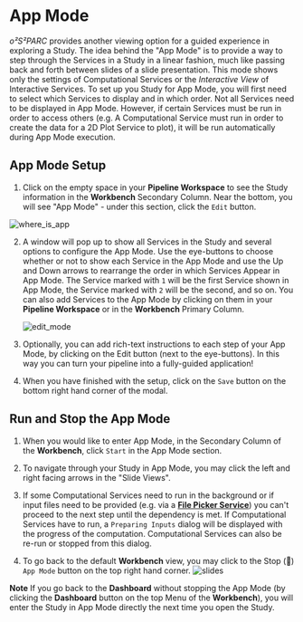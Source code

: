 # App Mode

*o²S²PARC* provides another viewing option for a guided experience in exploring a Study. The idea behind the "App Mode" is to provide a way to step through the Services in a Study in a linear fashion, much like passing back and forth between slides of a slide presentation. This mode shows only the settings of Computational Services or the *Interactive View* of Interactive Services. To set up you Study for App Mode, you will first need to select which Services to display and in which order. Not all Services need to be displayed in App Mode. However, if certain Services must be run in order to access others (e.g. A Computational Service must run in order to create the data for a 2D Plot Service to plot), it will be run automatically during App Mode execution.

## App Mode Setup
1. Click on the empty space in your **Pipeline Workspace** to see the Study information in the **Workbench** Secondary Column. Near the bottom, you will see "App Mode" - under this section, click the ```Edit``` button. 

![where_is_app](https://user-images.githubusercontent.com/18575092/207265209-0153d82e-7d31-4eab-a1b4-9b6037eac54f.gif)



2. A window will pop up to show all Services in the Study and several options to configure the App Mode. Use the eye-buttons to choose whether or not to show each Service in the App Mode and use the Up and Down arrows to rearrange the order in which Services Appear in App Mode. The Service marked with ```1``` will be the first Service shown in App Mode, the Service marked with ```2``` will be the second, and so on. 
You can also add Services to the App Mode by clicking on them in your **Pipeline Workspace** or in the **Workbench** Primary Column.

    ![edit_mode](https://user-images.githubusercontent.com/18575092/207399521-33a47208-c2af-427a-9955-544442524dc0.png)



3. Optionally, you can add rich-text instructions to each step of your App Mode, by clicking on the Edit button (next to the eye-buttons). In this way you can turn your pipeline into a fully-guided application!

4. When you have finished with the setup, click on the ```Save``` button on the bottom right hand corner of the modal.
## Run and Stop the App Mode

1. When you would like to enter App Mode, in the Secondary Column of the **Workbench**, click ```Start``` in the App Mode section.

2. To navigate through your Study in App Mode, you may click the left and right facing arrows in the "Slide Views". 

3. If some Computational Services need to run in the background or if input files need to be provided (e.g. via a [**File Picker Service**](../../docs/study_setup/loading_data/loading_data.md)) you can't proceed to the next step until the dependency is met. If Computational Services have to run, a ```Preparing Inputs``` dialog will be displayed with the progress of the computation. Computational Services can also be re-run or stopped from this dialog.

4. To go back to the default **Workbench** view, you may click to the Stop (:black_square_button:) ``` App Mode``` button on the top right hand corner.
    ![slides](https://user-images.githubusercontent.com/18575092/207269198-e8f69cfe-3b77-494d-93bc-044d68ec4dfe.png)


**Note** If you go back to the **Dashboard** without stopping the App Mode (by clicking the **Dashboard** button on the top Menu of the **Workbench**), you will enter the Study in App Mode directly the next time you open the Study.

